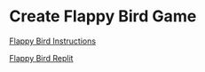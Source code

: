 # Create Flappy Bird Game

[Flappy Bird Instructions](https://github.com/vdbealman/objects-in-javascript/blob/main/Flappy-Bird-With-Javascript.pdf)

[Flappy Bird Replit](https://Flappy-Bird-1.drvicki.repl.co)
